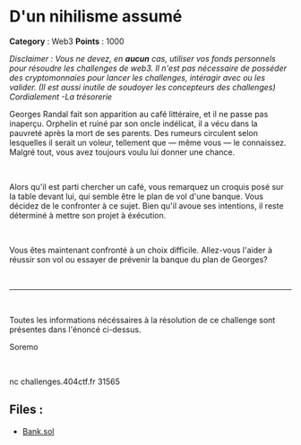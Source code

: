 # D'un nihilisme assumé

**Category** : Web3
**Points** : 1000

<div style="margin-bottom: 1em;"><i>Disclaimer : Vous ne devez, en <b>aucun</b> cas, utiliser vos fonds personnels pour résoudre les challenges de web3. Il n'est pas nécessaire de posséder des cryptomonnaies pour lancer les challenges, intéragir avec ou les valider. (Il est aussi inutile de soudoyer les concepteurs des challenges) Cordialement -La trésorerie</i></div>

Georges Randal fait son apparition au café littéraire, et il ne passe pas inaperçu. Orphelin et ruiné par son oncle indélicat, il a vécu dans la pauvreté après la mort de ses parents. Des rumeurs circulent selon lesquelles il serait un voleur, tellement que — même vous — le connaissez. Malgré tout, vous avez toujours voulu lui donner une chance.

<p class="space">&nbsp;</p>

Alors qu'il est parti chercher un café, vous remarquez un croquis posé sur la table devant lui, qui semble être le plan de vol d'une banque. Vous décidez de le confronter à ce sujet. Bien qu'il avoue ses intentions, il reste déterminé à mettre son projet à éxécution.

<p class="space">&nbsp;</p>

Vous êtes maintenant confronté à un choix difficile. Allez-vous l'aider à réussir son vol ou essayer de prévenir la banque du plan de Georges?

<p class="space">&nbsp;</p>

***

<p class="space">&nbsp;</p>

Toutes les informations nécéssaires à la résolution de ce challenge sont présentes dans l'énoncé ci-dessus.

<div class="author">Soremo</div>

<p class="space">&nbsp;</p>


nc challenges.404ctf.fr 31565

## Files : 
 - [Bank.sol](./Bank.sol)


